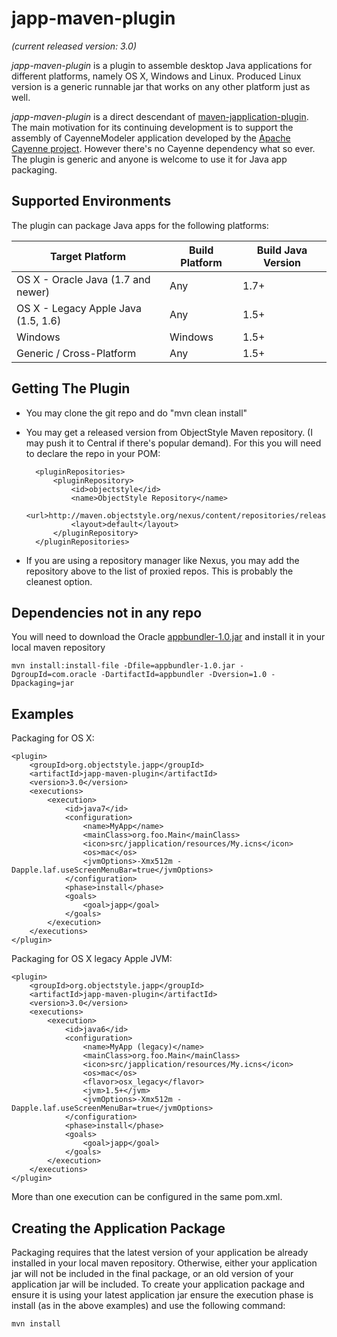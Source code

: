 japp-maven-plugin
=================
_(current released version: 3.0)_

_japp-maven-plugin_ is a plugin to assemble desktop Java applications for different platforms, namely OS X, Windows and Linux. Produced Linux version is a generic runnable jar that works on any other platform just as well.

_japp-maven-plugin_ is a direct descendant of [maven-japplication-plugin](http://wiki.wocommunity.org/display/WOL/maven-japplication-plugin). The main motivation for its continuing development is to support the assembly of CayenneModeler application developed by the [Apache Cayenne project](http://cayenne.apache.org/). However there's no Cayenne dependency what so ever. The plugin is generic and anyone is welcome to use it for Java app packaging.

Supported Environments
----------------------

The plugin can package Java apps for the following platforms:

|Target Platform|Build Platform|Build Java Version
|---------------|--------------|-------------------
|OS X - Oracle Java (1.7 and newer)|Any|1.7+
|OS X - Legacy Apple Java (1.5, 1.6)|Any|1.5+
|Windows|Windows|1.5+
|Generic / Cross-Platform|Any|1.5+

Getting The Plugin
------------------

* You may clone the git repo and do "mvn clean install"
* You may get a released version from ObjectStyle Maven repository. (I may push it to Central if there's popular demand). For this you will need to declare the repo in your POM:

		<pluginRepositories>
			<pluginRepository>
				<id>objectstyle</id>
				<name>ObjectStyle Repository</name>
				<url>http://maven.objectstyle.org/nexus/content/repositories/releases</url>
				<layout>default</layout>
			</pluginRepository>
		</pluginRepositories>

* If you are using a repository manager like Nexus, you may add the repository above to the list of proxied repos. This is probably the cleanest option.

Dependencies not in any repo
----------------------------

You will need to download the Oracle [appbundler-1.0.jar](https://java.net/projects/appbundler/downloads/download/appbundler-1.0.jar) and install it in your local maven repository

	mvn install:install-file -Dfile=appbundler-1.0.jar -DgroupId=com.oracle -DartifactId=appbundler -Dversion=1.0 -Dpackaging=jar

Examples
--------

Packaging for OS X:

	<plugin>
		<groupId>org.objectstyle.japp</groupId>
		<artifactId>japp-maven-plugin</artifactId>
		<version>3.0</version>
		<executions>
			<execution>
				<id>java7</id>
				<configuration>
					<name>MyApp</name>
					<mainClass>org.foo.Main</mainClass>
					<icon>src/japplication/resources/My.icns</icon>
					<os>mac</os>
					<jvmOptions>-Xmx512m -Dapple.laf.useScreenMenuBar=true</jvmOptions>
				</configuration>
				<phase>install</phase>
				<goals>
					<goal>japp</goal>
				</goals>
			</execution>
		</executions>
	</plugin>

Packaging for OS X legacy Apple JVM:

	<plugin>
		<groupId>org.objectstyle.japp</groupId>
		<artifactId>japp-maven-plugin</artifactId>
		<version>3.0</version>
		<executions>
			<execution>
				<id>java6</id>
				<configuration>
					<name>MyApp (legacy)</name>
					<mainClass>org.foo.Main</mainClass>
					<icon>src/japplication/resources/My.icns</icon>
					<os>mac</os>
					<flavor>osx_legacy</flavor>
					<jvm>1.5+</jvm>
					<jvmOptions>-Xmx512m -Dapple.laf.useScreenMenuBar=true</jvmOptions>
				</configuration>
				<phase>install</phase>
				<goals>
					<goal>japp</goal>
				</goals>
			</execution>
		</executions>
	</plugin>

More than one execution can be configured in the same pom.xml.

Creating the Application Package
--------------------------------

Packaging requires that the latest version of your application be already installed in your local maven repository. Otherwise, either your application jar will not be included in the final package, or an old version of your application jar will be included. To create your application package and ensure it is using your latest application jar ensure the execution phase is install (as in the above examples) and use the following command:

	mvn install

